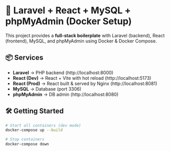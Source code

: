 # 🚀 Laravel + React + MySQL + phpMyAdmin (Docker Setup)

This project provides a **full-stack boilerplate** with Laravel (backend), React (frontend), MySQL, and phpMyAdmin using Docker & Docker Compose.

## 📦 Services
- **Laravel** → PHP backend (http://localhost:8000)
- **React (Dev)** → React + Vite with hot reload (http://localhost:5173)
- **React (Prod)** → React built & served by Nginx (http://localhost:8081)
- **MySQL** → Database (port 3306)
- **phpMyAdmin** → DB admin (http://localhost:8080)

## 🛠️ Getting Started
```bash
# Start all containers (dev mode)
docker-compose up --build

# Stop containers
docker-compose down
